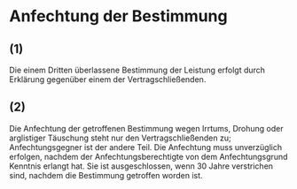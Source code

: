 # Anfechtung der Bestimmung



## (1)

 Die einem Dritten überlassene Bestimmung der Leistung erfolgt durch Erklärung gegenüber einem der Vertragschließenden.

## (2)

 Die Anfechtung der getroffenen Bestimmung wegen Irrtums, Drohung oder arglistiger Täuschung steht nur den Vertragschließenden zu; Anfechtungsgegner ist der andere Teil. Die Anfechtung muss unverzüglich erfolgen, nachdem der Anfechtungsberechtigte von dem Anfechtungsgrund Kenntnis erlangt hat. Sie ist ausgeschlossen, wenn 30 Jahre verstrichen sind, nachdem die Bestimmung getroffen worden ist. 

